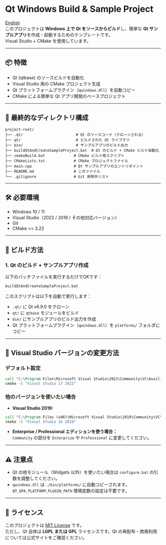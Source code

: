# Qt Windows Build & Sample Project
[English](./README_ENG)  
このプロジェクトは **Windows 上で Qt をソースからビルド**し、簡単な **Qt サンプルアプリ**を作成・起動するためのテンプレートです。  
Visual Studio + CMake を使用しています。

---

## 📦 特徴

- Qt (qtbase) のソースビルドを自動化  
- Visual Studio 用の CMake プロジェクト生成  
- Qt プラットフォームプラグイン（`qwindows.dll`）を自動コピー  
- CMake による簡単な Qt アプリ開発のベースプロジェクト  

---

## 📁 最終的なディレクトリ構成

```
project-root/
├── .qt/                        # Qt のソースコード（クローンされる）
├── qt/                         # ビルドされた Qt ライブラリ
├── bin/                        # サンプルアプリのビルド出力
├── buildQtAndCreateSampleProject.bat  # Qt のビルド + CMake ビルド自動化
├── cmakeBuild.bat             # CMake ビルド用スクリプト
├── CMakeLists.txt             # CMake プロジェクトファイル
├── main.cpp                   # Qt サンプルアプリのエントリポイント
├── README.md                  # このファイル
└── .gitignore                 # Git 用除外リスト
```

---

## 🛠️ 必要環境

- Windows 10 / 11  
- Visual Studio（2022 / 2019 / その他対応バージョン）  
- Git  
- CMake >= 3.22  

---

## 🚀 ビルド方法

### 1. Qt のビルド + サンプルアプリ作成

以下のバッチファイルを実行するだけでOKです：

```bat
buildQtAndCreateSampleProject.bat
```

このスクリプトは以下を自動で実行します：

- `.qt/` に Qt v6.9.0 をクローン  
- `qt/` に `qtbase` モジュールをビルド  
- `bin/` にサンプルアプリのビルド出力を作成  
- Qt プラットフォームプラグイン（`qwindows.dll`）を `platforms/` フォルダにコピー  

---

## 🔧 Visual Studio バージョンの変更方法

### デフォルト設定

```bat
call "C:\Program Files\Microsoft Visual Studio\2022\Community\VC\Auxiliary\Build\vcvarsall.bat" amd64
cmake -G "Visual Studio 17 2022"
```

### 他のバージョンを使いたい場合

- **Visual Studio 2019:**

```bat
call "C:\Program Files (x86)\Microsoft Visual Studio\2019\Community\VC\Auxiliary\Build\vcvarsall.bat" amd64
cmake -G "Visual Studio 16 2019"
```

- **Enterprise / Professional エディションを使う場合：**  
  `Community` の部分を `Enterprise` や `Professional` に変更してください。

---

## ⚠️ 注意点

- Qt の他モジュール（Widgets 以外）を使いたい場合は `configure.bat` の引数を調整してください。
- `qwindows.dll` は `./bin/platforms/` に自動コピーされます。  
  `QT_QPA_PLATFORM_PLUGIN_PATH` 環境変数の設定は不要です。

---

## 📄 ライセンス

このプロジェクトは [MIT License](./LICENSE) です。  
ただし、Qt 自体は **LGPL または GPL** ライセンスです。Qt の再配布・商用利用については公式サイトをご確認ください。